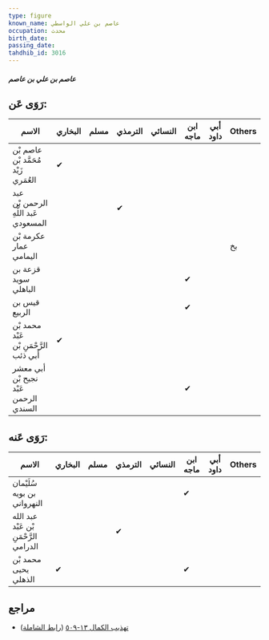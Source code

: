 ```yaml
---
type: figure
known_name: عاصم بن علي الواسطي
occupation: محدث
birth_date:
passing_date:
tahdhib_id: 3016
---
```

##### عاصم بن علي بن عاصم

## رَوَى عَن:
| الاسم                                   | البخاري | مسلم | الترمذي | النسائي | ابن ماجه | أبي داود | Others |
| --------------------------------------- | ------- | ---- | ------- | ------- | -------- | -------- | ------ |
| عاصم بْن مُحَمَّد بْن زَيْد العُمَري    | ✔       |      |         |         |          |          |        |
| عبد الرحمن بْن عَبد اللَّهِ المسعودي    |         |      | ✔       |         |          |          |        |
| عكرمة بْن عمار اليمامي                  |         |      |         |         |          |          | بخ     |
| قزعة بن سويد الباهلي                    |         |      |         |         | ✔        |          |        |
| قيس بن الربيع                           |         |      |         |         | ✔        |          |        |
| محمد بْن عَبْد الرَّحْمَنِ بْن أَبي ذئب | ✔       |      |         |         |          |          |        |
| أبي معشر نجيح بْن عَبْد الرحمن السندي   |         |      |         |         | ✔        |          |        |
## رَوَى عَنه:
| الاسم                                  | البخاري | مسلم | الترمذي | النسائي | ابن ماجه | أبي داود | Others |
| -------------------------------------- | ------- | ---- | ------- | ------- | -------- | -------- | ------ |
| سُلَيْمان بن بويه النهرواني            |         |      |         |         | ✔        |          |        |
| عبد الله بْن عَبْد الرَّحْمَنِ الدرامي |         |      | ✔       |         |          |          |        |
| محمد بْن يحيى الذهلي                   | ✔       |      |         |         | ✔        |          |        |
## مراجع
- [تهذيب الكمال ١٣-٥٠٩](obsidian://open?vault=Tahdhib-al-Kamal&file=Figures/٣٠١٦-عاصم%20بن%20علي%20بن%20عاصم) ([رابط الشاملة](https://shamela.ws/book/3722/6890))